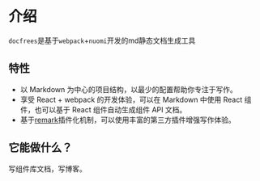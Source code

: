 # 介绍

`docfrees`是基于`webpack`+`nuomi`开发的md静态文档生成工具

## 特性

- 以 Markdown 为中心的项目结构，以最少的配置帮助你专注于写作。
- 享受 React + webpack 的开发体验，可以在 Markdown 中使用 React 组件，也可以基于 React 组件自动生成组件 API 文档。
- 基于[remark](https://remark.js.org/)插件化机制，可以使用丰富的第三方插件增强写作体验。

## 它能做什么？

写组件库文档，写博客。
